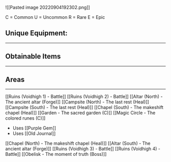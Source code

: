 ![[Pasted image 20220904192302.png]]

C = Common
U = Uncommon
R = Rare
E = Epic

## Unique Equipment:
---


## Obtainable Items
---


## Areas
---

[[Ruins (Voidhigh 1) - Battle]]
[[Ruins (Voidhigh 2) - Battle]]
[[Altar (North) - The ancient altar (Forge)]]
[[Campsite (North) - The last rest (Heal)]]
[[Campsite (South) - The last rest (Heal)]]
[[Chapel (South) - The makeshift chapel (Heal)]]
[[Garden - The sacred garden (C)]]
[[Magic Circle - The colored runes (C)]]
- Uses [[Purple Gem]]
- Uses [[Old Journal]]

[[Chapel (North) - The makeshift chapel (Heal)]]
[[Altar (South) - The ancient altar (Forge)]]
[[Ruins (Voidhigh 3) - Battle]]
[[Ruins (Voidhigh 4) - Battle]]
[[Obelisk - The moment of truth (Boss)]]